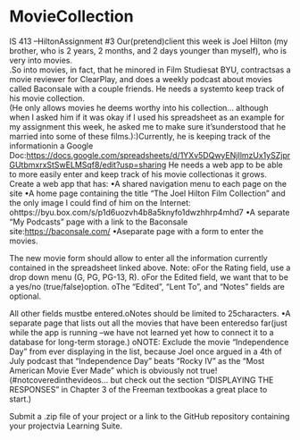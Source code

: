 # MovieCollection
IS 413 –HiltonAssignment #3
Our(pretend)client this week is Joel Hilton (my brother, who is 2 years, 2 months, and 2 days younger than myself), who is very into movies.  
.So into movies, in fact, that he minored in Film Studiesat BYU, contractsas a movie reviewer for ClearPlay, and does a weekly podcast about movies 
called Baconsale with a couple friends. He needs a systemto keep track of his movie collection.  
(He only allows movies he deems worthy into his collection... although when I asked him if it was okay if I used his spreadsheet as an example for 
my assignment this week, he asked me to make sure it’sunderstood that he married into some of these films.):)Currently, he is keeping track of the 
informationin a Google Doc:https://docs.google.com/spreadsheets/d/1YXv5DQwyENjIlmzUx1ySZjprGUtbmxrxStSwELMSqf8/edit?usp=sharing
He needs a web app to be able to more easily enter and keep track of his movie collectionas it grows.  
Create a web app that has:
•A shared navigation menu to each page on the site
•A home page containing the title “The Joel Hilton Film Collection” and the only image I could find of him on the Internet:
ohttps://byu.box.com/s/p1d6uozvh4b8a5knyfo1dwzhhrp4mhd7
•A separate “My Podcasts” page with a link to the Baconsale site:https://baconsale.com/
•Aseparate page with a form to enter the movies.  

The new movie form should allow to enter all the information currently contained in the spreadsheet linked above.
Note:
oFor the Rating field, use a drop down menu (G, PG, PG-13, R).
oFor the Edited field, we want that to be a yes/no (true/false)option.
oThe “Edited”, “Lent To”, and “Notes” fields are optional.  

All other fields mustbe entered.oNotes should be limited to 25characters.
•A separate page that lists out all the movies that have been enteredso far(just while the app is running –we have not learned yet how to connect it 
to a database for long-term storage.)
oNOTE:  Exclude the movie “Independence Day” from ever displaying in the list, because Joel once argued in a 
4th of July podcast that “Independence Day” beats “Rocky IV” as the “Most American Movie Ever Made” which is obviously not true!
(#notcoveredinthevideos... but check out the section “DISPLAYING THE RESPONSES” in Chapter 3 of the Freeman textbookas a great place to start.)

Submit a .zip file of your project or a link to the GitHub repository containing your projectvia Learning Suite.
